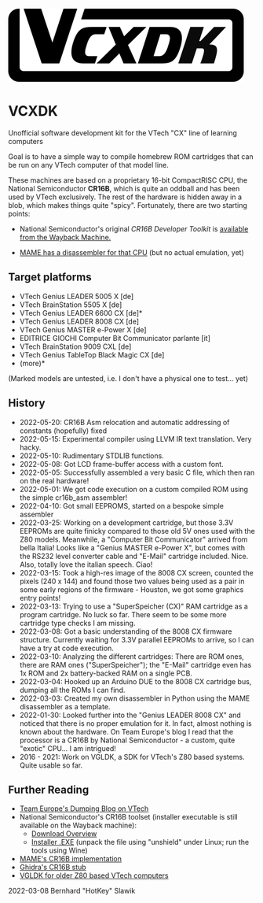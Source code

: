 ![VCXDK Logo](/info/VCXDKLogo.svg)
# VCXDK
Unofficial software development kit for the VTech "CX" line of learning computers

Goal is to have a simple way to compile homebrew ROM cartridges that can be run on any VTech computer of that model line.

These machines are based on a proprietary 16-bit CompactRISC CPU, the National Semiconductor **CR16B**, which is quite an oddball and has been used by VTech exclusively. The rest of the hardware is hidden away in a blob, which makes things quite "spicy".
Fortunately, there are two starting points:

* National Semiconductor's original *CR16B Developer Toolkit* is [available from the Wayback Machine.](https://web.archive.org/web/20040530110107/http://www.national.com/appinfo/compactrisc/files/CR16C31.exe)

* [MAME has a disassembler for that CPU](https://github.com/mamedev/mame/tree/master/src/devices/cpu/cr16b) (but no actual emulation, yet)


## Target platforms
* VTech Genius LEADER 5005 X [de]
* VTech BrainStation 5505 X [de]
* VTech Genius LEADER 6600 CX [de]*
* VTech Genius LEADER 8008 CX [de]
* VTech Genius MASTER e-Power X [de]
* EDITRICE GIOCHI Computer Bit Communicator parlante [it]
* VTech BrainStation 9009 CXL [de]
* VTech Genius TableTop Black Magic CX [de]
* (more)*

(Marked models are untested, i.e. I don't have a physical one to test... yet)


## History
* 2022-05-20: CR16B Asm relocation and automatic addressing of constants (hopefully) fixed
* 2022-05-15: Experimental compiler using LLVM IR text translation. Very hacky.
* 2022-05-10: Rudimentary STDLIB functions.
* 2022-05-08: Got LCD frame-buffer access with a custom font.
* 2022-05-05: Successfully assembled a very basic C file, which then ran on the real hardware!
* 2022-05-01: We got code execution on a custom compiled ROM using the simple cr16b_asm assembler!
* 2022-04-10: Got small EEPROMS, started on a bespoke simple assembler
* 2022-03-25: Working on a development cartridge, but those 3.3V EEPROMs are quite finicky compared to those old 5V ones used with the Z80 models. Meanwhile, a "Computer Bit Communicator" arrived from bella Italia! Looks like a "Genius MASTER e-Power X", but comes with the RS232 level converter cable and "E-Mail" cartridge included. Nice. Also, totally love the italian speech. Ciao!
* 2022-03-15: Took a high-res image of the 8008 CX screen, counted the pixels (240 x 144) and found those two values being used as a pair in some early regions of the firmware - Houston, we got some graphics entry points!
* 2022-03-13: Trying to use a "SuperSpeicher (CX)" RAM cartridge as a program cartridge. No luck so far. There seem to be some more cartridge type checks I am missing.
* 2022-03-08: Got a basic understanding of the 8008 CX firmware structure. Currently waiting for 3.3V parallel EEPROMs to arrive, so I can have a try at code execution.
* 2022-03-10: Analyzing the different cartridges: There are ROM ones, there are RAM ones ("SuperSpeicher"); the "E-Mail" cartridge even has 1x ROM and 2x battery-backed RAM on a single PCB.
* 2022-03-04: Hooked up an Arduino DUE to the 8008 CX cartridge bus, dumping all the ROMs I can find.
* 2022-03-03: Created my own disassembler in Python using the MAME disassembler as a template.
* 2022-01-30: Looked further into the "Genius LEADER 8008 CX" and noticed that there is no proper emulation for it. In fact, almost nothing is known about the hardware. On Team Europe's blog I read that the processor is a CR16B by National Semiconductor - a custom, quite "exotic" CPU... I am intrigued!
* 2016 - 2021: Work on VGLDK, a SDK for VTech's Z80 based systems. Quite usable so far.


## Further Reading
* [Team Europe's Dumping Blog on VTech](https://team-europe.blogspot.com/2017/03/decapping-is-fun-world-3.html)
* National Semiconductor's CR16B toolset (installer executable is still available on the Wayback machine):
  * [Download Overview](https://web.archive.org/web/20040530110107/http://www.national.com/appinfo/compactrisc/0,3303,838,00.html)
  * [Installer .EXE](https://web.archive.org/web/20040530110107/http://www.national.com/appinfo/compactrisc/files/CR16C31.exe) (unpack the file using "unshield" under Linux; run the tools using Wine)
* [MAME's CR16B implementation](https://github.com/mamedev/mame/tree/master/src/devices/cpu/cr16b)
* [Ghidra's CR16B stub](https://github.com/NationalSecurityAgency/ghidra/blob/master/Ghidra/Processors/CR16/data/languages/CR16B.sinc)
* [VGLDK for older Z80 based VTech computers](https://github.com/hotkeymuc/vgldk)

2022-03-08 Bernhard "HotKey" Slawik